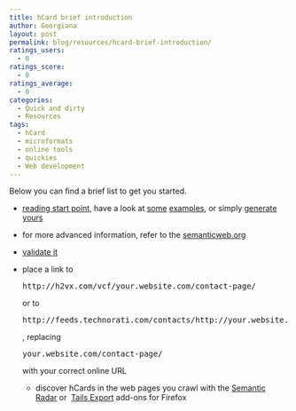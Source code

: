 ```yaml
---
title: hCard brief introduction
author: Georgiana
layout: post
permalink: blog/resources/hcard-brief-introduction/
ratings_users:
  - 0
ratings_score:
  - 0
ratings_average:
  - 0
categories:
  - Quick and dirty
  - Resources
tags:
  - hCard
  - microformats
  - online tools
  - quickies
  - Web development
---
```

Below you can find a brief list to get you started.

  * [reading start point][1], have a look at [some][2] [examples][3], or simply [generate yours][4]
  * for more advanced information, refer to the [semanticweb.org][5]
  * [validate it][6]
  * place a link to
    <pre>http://h2vx.com/vcf/your.website.com/contact-page/</pre>

    or to

    <pre>http://feeds.technorati.com/contacts/http://your.website.com/contact-page/</pre>

    , replacing

    <pre>your.website.com/contact-page/</pre>

    with your correct online URL</li>

      * discover hCards in the web pages you crawl with the [Semantic Radar][7] or  [Tails Export][8] add-ons for Firefox</ul>

 [1]: http://microformats.org/wiki/hcard "hCard starting point on microformats.org"
 [2]: http://microformats.org/wiki/hcard-examples "hCard examples on microformats.org"
 [3]: http://microformats.org/wiki/hcard-examples-in-wild "real-life usage of hCards"
 [4]: http://microformats.org/code/hcard/creator "hCard creator on microformats.org"
 [5]: http://semanticweb.org/wiki/HCard
 [6]: http://hcard.geekhood.net/ "hCard validator"
 [7]: https://addons.mozilla.org/en-US/firefox/addon/3886/
 [8]: https://addons.mozilla.org/en-US/firefox/addon/2240/
